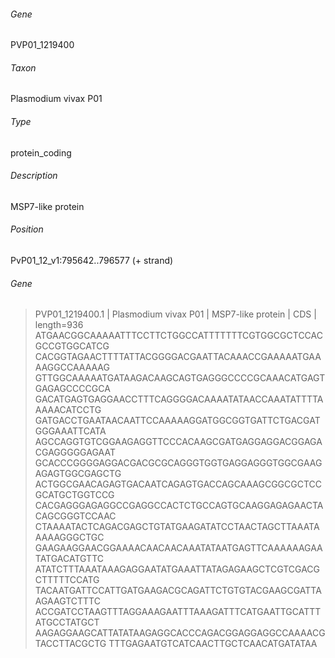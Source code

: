 ###### Gene
PVP01_1219400
###### Taxon
Plasmodium vivax P01
###### Type
protein_coding
###### Description
MSP7-like protein
###### Position
PvP01_12_v1:795642..796577 (+ strand)
###### Gene 
>PVP01_1219400.1  | Plasmodium vivax P01 | MSP7-like protein | CDS | length=936
ATGAACGGCAAAAATTTCCTTCTGGCCATTTTTTTCGTGGCGCTCCACGCCGTGGCATCG
CACGGTAGAACTTTTATTACGGGGACGAATTACAAACCGAAAAATGAAAAGGCCAAAAAG
GTTGGCAAAAATGATAAGACAAGCAGTGAGGGCCCCGCAAACATGAGTGAGAGCCCCGCA
GACATGAGTGAGGAACCTTTCAGGGGACAAAATATAACCAAATATTTTAAAAACATCCTG
GATGACCTGAATAACAATTCCAAAAAGGATGGCGGTGATTCTGACGATGGGAAATTCATA
AGCCAGGTGTCGGAAGAGGTTCCCACAAGCGATGAGGAGGACGGAGACGAGGGGGAGAAT
GCACCCGGGGAGGACGACGCGCAGGGTGGTGAGGAGGGTGGCGAAGAGAGTGGCGAGCTG
ACTGGCGAACAGAGTGACAATCAGAGTGACCAGCAAAGCGGCGCTCCGCATGCTGGTCCG
CACGAGGGAGAGGCCGAGGCCACTCTGCCAGTGCAAGGAGAGAACTACAGCGGGTCCAAC
CTAAAATACTCAGACGAGCTGTATGAAGATATCCTAACTAGCTTAAATAAAAAGGGCTGC
GAAGAAGGAACGGAAAACAACAACAAATATAATGAGTTCAAAAAAGAATATGACATGTTC
ATATCTTTAAATAAAGAGGAATATGAAATTATAGAGAAGCTCGTCGACGCTTTTTCCATG
TACAATGATTCCATTGATGAAGACGCAGATTCTGTGTACGAAGCGATTAAGAAGTCTTTC
ACCGATCCTAAGTTTAGGAAAGAATTTAAAGATTTCATGAATTGCATTTATGCCTATGCT
AAGAGGAAGCATTATATAAGAGGCACCCAGACGGAGGAGGCCAAAACGTACCTTACGCTG
TTTGAGAATGTCATCAACTTGCTCAACATGATATAA
